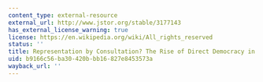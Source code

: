 ```yaml
---
content_type: external-resource
external_url: http://www.jstor.org/stable/3177143
has_external_license_warning: true
license: https://en.wikipedia.org/wiki/All_rights_reserved
status: ''
title: Representation by Consultation? The Rise of Direct Democracy in Latin America
uid: b9166c56-ba30-420b-bb16-827e8453573a
wayback_url: ''
---
```

